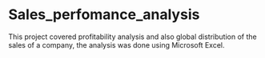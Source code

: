# Sales_perfomance_analysis
This project covered profitability analysis and also global distribution of the sales of a company, the analysis was done using Microsoft Excel.
